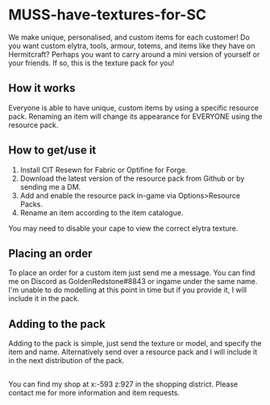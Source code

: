 # MUSS-have-textures-for-SC

We make unique, personalised, and custom items for each customer!
Do you want custom elytra, tools, armour, totems, and items like they have on Hermitcraft?
Perhaps you want to carry around a mini version of yourself or your friends.
If so, this is the texture pack for you!

## How it works
Everyone is able to have unique, custom items by using a specific resource pack.
Renaming an item will change its appearance for EVERYONE using the resource pack.

## How to get/use it
1. Install CIT Resewn for Fabric or Optifine for Forge.
2. Download the latest version of the resource pack from Github or by sending me a DM.
3. Add and enable the resource pack in-game via Options>Resource Packs.
4. Rename an item according to the item catalogue.

You may need to disable your cape to view the correct elytra texture.

## Placing an order
To place an order for a custom item just send me a message. You can find me on Discord as GoldenRedstone#8843 or ingame under the same name.
I'm unable to do modelling at this point in time but if you provide it, I will include it in the pack.
## Adding to the pack
Adding to the pack is simple, just send the texture or model, and specify the item and name.
Alternatively send over a resource pack and I will include it in the next distribution of the pack.

## 
You can find my shop at x:-593 z:927 in the shopping district.
Please contact me for more information and item requests.
